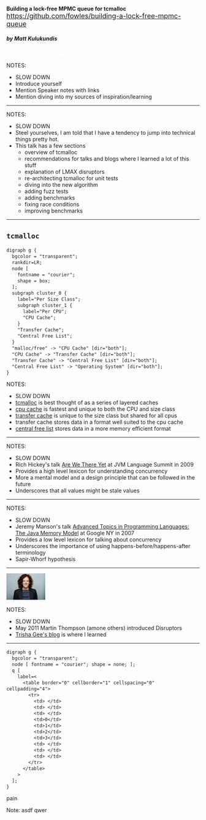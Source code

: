 <!-- .slide: data-background="./rusty-lock.jpg" -->

<div class="boxed">
  <h4 style="margin-bottom: 0;">Building a lock-free MPMC queue for tcmalloc</h4>
  <a style="font-size: 1.1rem;" href="https://github.com/fowles/building-a-lock-free-mpmc-queue"> https://github.com/fowles/building-a-lock-free-mpmc-queue </a>
  <h5>by Matt Kulukundis</h5>
</div>
<div style="font-size: 0.8rem; color: white" class="absolute bottom-0">press "S" for speaker view</div>

NOTES:

- SLOW DOWN
- Introduce yourself
- Mention Speaker notes with links
- Mention diving into my sources of inspiration/learning

-----

<!-- .slide: data-background-color="black" -->
<!-- .slide: data-background="./overview.png" -->

NOTES:

- SLOW DOWN
- Steel yourselves, I am told that I have a tendency to jump into technical things pretty hot.
- This talk has a few sections
  - overview of tcmalloc
  - recommendations for talks and blogs where I learned a lot of this stuff
  - explanation of LMAX disruptors
  - re-architecting tcmalloc for unit tests
  - diving into the new algorithm
  - adding fuzz tests
  - adding benchmarks
  - fixing race conditions
  - improving benchmarks

-----

## `tcmalloc`

```language-plantuml
digraph g {
  bgcolor = "transparent";
  rankdir=LR;
  node [
    fontname = "courier";
    shape = box;
  ];
  subgraph cluster_0 {
    label="Per Size Class";
    subgraph cluster_1 {
      label="Per CPU";
      "CPU Cache";
    }
    "Transfer Cache";
    "Central Free List";
  }
  "malloc/free" -> "CPU Cache" [dir="both"];
  "CPU Cache" -> "Transfer Cache" [dir="both"];
  "Transfer Cache" -> "Central Free List" [dir="both"];
  "Central Free List" -> "Operating System" [dir="both"];
}
```

NOTES:

- SLOW DOWN
- [tcmalloc][1] is best thought of as a series of layered caches
- [cpu cache][2] is fastest and unique to both the CPU and size class
- [transfer cache][3] is unique to the size class but shared for all cpus
- transfer cache stores data in a format well suited to the cpu cache
- [central free list][4] stores data in a more memory efficient format

[1]: https://github.com/google/tcmalloc
[2]: https://github.com/google/tcmalloc/blob/master/tcmalloc/cpu_cache.h
[3]: https://github.com/google/tcmalloc/blob/master/tcmalloc/transfer_cache.h
[4]: https://github.com/google/tcmalloc/blob/master/tcmalloc/central_freelist.h


-----

<!-- .slide: data-background-color="black" -->
<!-- .slide: data-background="./epoch-time-model-rich-hickey.jpg" -->
<!-- .slide: data-background-size="contain" -->

NOTES:

- SLOW DOWN
- Rich Hickey's talk [Are We There Yet][1] at JVM Language Summit in 2009
- Provides a high level lexicon for understanding concurrency
- More a mental model and a design principle that can be followed in the future
- Underscores that all values might be stale values

[1]: https://www.infoq.com/presentations/Are-We-There-Yet-Rich-Hickey/

-----

<!-- .slide: data-background-color="black" -->
<!-- .slide: data-background="./java-memory-model-jeremy-manson.png" -->
<!-- .slide: data-background-size="contain" -->

NOTES:

- SLOW DOWN
- Jeremy Manson's talk [Advanced Topics in Programming Languages: The Java Memory Model][1] at Google NY in 2007
- Provides a low level lexicon for talking about concurrency
- Underscores the importance of using happens-before/happens-after terminology
- Sapir-Whorf hypothesis

[1]: https://www.youtube.com/watch?v=1FX4zco0ziY

-----

<!-- .slide: data-background="./disruptor-trisha-gee.png" -->
<!-- .slide: data-background-size="contain" -->
<img class="absolute bottom-0 left-0" src="./trisha-gee.png" style="width: 20%;" />

NOTES:

- SLOW DOWN
- May 2011 Martin Thompson (amone others) introduced Disruptors
- [Trisha Gee's blog][1] is where I learned

[1]: https://trishagee.github.io/post/disruptor_20__all_change_please/

-----

```language-plantuml
digraph g {
  bgcolor = "transparent";
  node [ fontname = "courier"; shape = none; ];
  q [
    label=<
      <table border="0" cellborder="1" cellspacing="0" cellpadding="4">
        <tr>
          <td> </td>
          <td> </td>
          <td> </td>
          <td>0</td>
          <td>1</td>
          <td>2</td>
          <td>3</td>
          <td> </td>
          <td> </td>
          <td> </td>
        </tr>
      </table>
    >
  ];
}
```

pain<!-- .element: class="absolute bottom-0 left-0" -->

Note:
asdf qwer
